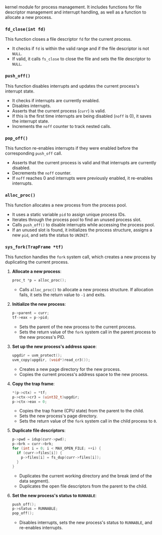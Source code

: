 kernel module for process management. It includes functions for file descriptor management and interrupt handling, as well as a function to allocate a new process. 

### `fd_close(int fd)`
This function closes a file descriptor `fd` for the current process.
- It checks if `fd` is within the valid range and if the file descriptor is not `NULL`.
- If valid, it calls `fs_close` to close the file and sets the file descriptor to `NULL`.

### `push_off()`
This function disables interrupts and updates the current process's interrupt state.
- It checks if interrupts are currently enabled.
- Disables interrupts.
- Asserts that the current process (`curr`) is valid.
- If this is the first time interrupts are being disabled (`noff` is 0), it saves the interrupt state.
- Increments the `noff` counter to track nested calls.

### `pop_off()`
This function re-enables interrupts if they were enabled before the corresponding `push_off` call.
- Asserts that the current process is valid and that interrupts are currently disabled.
- Decrements the `noff` counter.
- If `noff` reaches 0 and interrupts were previously enabled, it re-enables interrupts.

### `alloc_proc()`
This function allocates a new process from the process pool.
- It uses a static variable `pid` to assign unique process IDs.
- Iterates through the process pool to find an unused process slot.
- Calls `push_off()` to disable interrupts while accessing the process pool.
- If an unused slot is found, it initializes the process structure, assigns a new `pid`, and sets the status to `UNINIT`.


### `sys_fork(TrapFrame *tf)`
This function handles the `fork` system call, which creates a new process by duplicating the current process.

1. **Allocate a new process**:
   ```c
   proc_t *p = alloc_proc();
   ```
   - Calls `alloc_proc()` to allocate a new process structure. If allocation fails, it sets the return value to `-1` and exits.

2. **Initialize the new process**:
   ```c
   p->parent = curr;
   tf->eax = p->pid;
   ```
   - Sets the parent of the new process to the current process.
   - Sets the return value of the `fork` system call in the parent process to the new process's PID.

3. **Set up the new process's address space**:
   ```c
   upgdir = uvm_protect();
   uvm_copy(upgdir, (void*)read_cr3());
   ```
   - Creates a new page directory for the new process.
   - Copies the current process's address space to the new process.

4. **Copy the trap frame**:
   ```c
   *(p->ctx) = *tf;
   p->ctx->cr3 = (uint32_t)upgdir;
   p->ctx->eax = 0;
   ```
   - Copies the trap frame (CPU state) from the parent to the child.
   - Sets the new process's page directory.
   - Sets the return value of the `fork` system call in the child process to `0`.

5. **Duplicate file descriptors**:
   ```c
   p->pwd = idup(curr->pwd);
   p->brk = curr->brk;
   for (int i = 0; i < MAX_OPEN_FILE; ++i) {
     if (curr->files[i]) {
       p->files[i] = fs_dup(curr->files[i]);
     }
   }
   ```
   - Duplicates the current working directory and the break (end of the data segment).
   - Duplicates the open file descriptors from the parent to the child.

6. **Set the new process's status to `RUNNABLE`**:
   ```c
   push_off();
   p->status = RUNNABLE;
   pop_off();
   ```
   - Disables interrupts, sets the new process's status to `RUNNABLE`, and re-enables interrupts.
